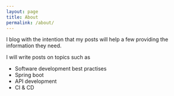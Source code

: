 ```yaml
---
layout: page
title: About
permalink: /about/
---
```


I blog with the intention that my posts will help a few providing the information they need.

I will write posts on topics such as 
- Software development best practises
- Spring boot
- API development
- CI & CD